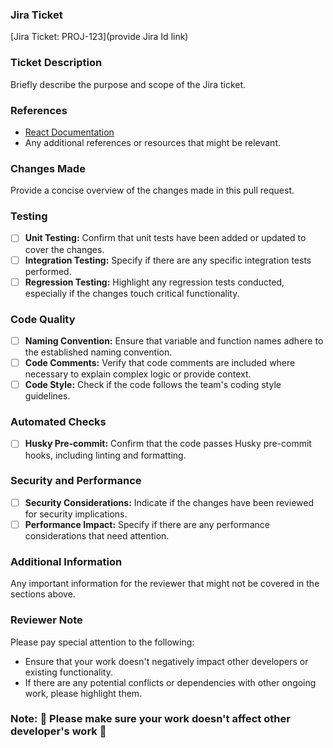 ### Jira Ticket

[Jira Ticket: PROJ-123](provide Jira Id link)

### Ticket Description

Briefly describe the purpose and scope of the Jira ticket.

### References

- [React Documentation](https://react.dev/)
- Any additional references or resources that might be relevant.

### Changes Made

Provide a concise overview of the changes made in this pull request.

### Testing

- [ ] **Unit Testing:** Confirm that unit tests have been added or updated to cover the changes.
- [ ] **Integration Testing:** Specify if there are any specific integration tests performed.
- [ ] **Regression Testing:** Highlight any regression tests conducted, especially if the changes touch critical functionality.

### Code Quality

- [ ] **Naming Convention:** Ensure that variable and function names adhere to the established naming convention.
- [ ] **Code Comments:** Verify that code comments are included where necessary to explain complex logic or provide context.
- [ ] **Code Style:** Check if the code follows the team's coding style guidelines.

### Automated Checks

- [ ] **Husky Pre-commit:** Confirm that the code passes Husky pre-commit hooks, including linting and formatting.

### Security and Performance

- [ ] **Security Considerations:** Indicate if the changes have been reviewed for security implications.
- [ ] **Performance Impact:** Specify if there are any performance considerations that need attention.

### Additional Information

Any important information for the reviewer that might not be covered in the sections above.

### Reviewer Note

Please pay special attention to the following:

- Ensure that your work doesn't negatively impact other developers or existing functionality.
- If there are any potential conflicts or dependencies with other ongoing work, please highlight them.

### Note: 🤘 Please make sure your work doesn't affect other developer's work 🤘
